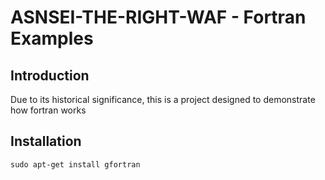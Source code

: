 # ASNSEI-THE-RIGHT-WAF - Fortran Examples

## Introduction

Due to its historical significance, this is a project designed to demonstrate how fortran works

## Installation

```shell
sudo apt-get install gfortran
```
